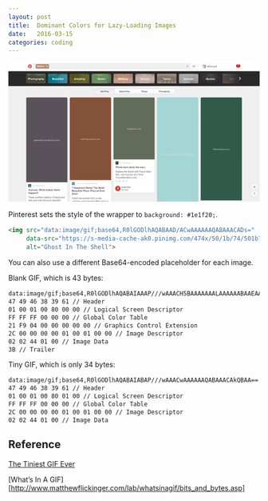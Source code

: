 ```yaml
---
layout: post
title:  Dominant Colors for Lazy-Loading Images
date:   2016-03-15
categories: coding
---
```


![](/images/pinterest-placeholders.gif)

Pinterest sets the style of the wrapper to `background: #1e1f20;`.

~~~ html
<img src="data:image/gif;base64,R0lGODlhAQABAAD/ACwAAAAAAQABAAACADs="
     data-src="https://s-media-cache-ak0.pinimg.com/474x/50/1b/74/501b74902935b063816ea8e14f460ca0.jpg"
     alt="Ghost In The Shell">
~~~

You can also use a different Base64-encoded placeholder for each image.

Blank GIF, which is 43 bytes:

~~~
data:image/gif;base64,R0lGODlhAQABAIAAAP///wAAACH5BAAAAAAALAAAAAABAAEAAAICRAEAOw==
47 49 46 38 39 61 // Header
01 00 01 00 80 00 00 // Logical Screen Descriptor
FF FF FF 00 00 00 // Global Color Table
21 F9 04 00 00 00 00 00 // Graphics Control Extension
2C 00 00 00 00 01 00 01 00 00 // Image Descriptor
02 02 44 01 00 // Image Data
3B // Trailer
~~~

Tiny GIF, which is only 34 bytes:

~~~
data:image/gif;base64,R0lGODlhAQABAIABAP///wAAACwAAAAAAQABAAACAkQBAA==
47 49 46 38 39 61 // Header
01 00 01 00 80 01 00 // Logical Screen Descriptor
FF FF FF 00 00 00 // Global Color Table
2C 00 00 00 00 01 00 01 00 00 // Image Descriptor
02 02 44 01 00 // Image Data
~~~

## Reference

[The Tiniest GIF Ever](http://probablyprogramming.com/2009/03/15/the-tiniest-gif-ever)

[What’s In A GIF][http://www.matthewflickinger.com/lab/whatsinagif/bits_and_bytes.asp]
